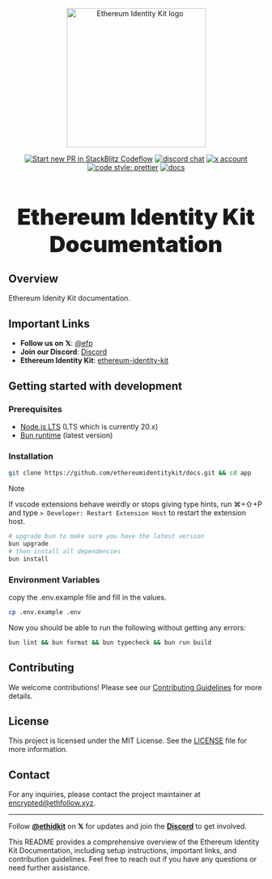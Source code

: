 <p align="center">
  <a href="https://efp.app" target="_blank" rel="noopener noreferrer">
    <img width="275" src="./public/logo.png" alt="Ethereum Identity Kit logo" />
  </a>
</p>

<p align="center">
  <a href="https://pr.new/ethereumfollowprotocol/app"><img src="https://developer.stackblitz.com/img/start_pr_dark_small.svg" alt="Start new PR in StackBlitz Codeflow" /></a>
  <a href="https://discord.com/invite/ZUyG3mSXFD"><img src="https://img.shields.io/badge/chat-discord-blue?style=flat&logo=discord" alt="discord chat" /></a>
  <a href="https://x.com/ethidkit"><img src="https://img.shields.io/twitter/follow/ethidkit?label=%40ethidkit&style=social&link=https%3A%2F%2Fx.com%2Fethidkit" alt="x account" /></a>
  <a href="https://github.com/ethereumidentitykit/identity-kit"><img src="https://img.shields.io/badge/code_style-prettier-ff69b4.svg?style=flat-square" alt="code style: prettier" /></a>
  <a href="https://docs.ethidentitykit.com"><img src="https://img.shields.io/badge/docs-ethidentitykit.com-blue?style=flat-square" alt="docs" /></a>
</p>

<h1 align="center" style="font-size: 2.75rem; font-weight: 900;">Ethereum Identity Kit Documentation</h1>

## Overview

Ethereum Idenity Kit documentation.

## Important Links

- **Follow us on 𝕏**: [@efp](https://x.com/ethidkit)
- **Join our Discord**: [Discord](https://discord.com/invite/ZUyG3mSXFD)
- **Ethereum Identity Kit**: [ethereum-identity-kit](https://github.com/ethereumidentitykit/ethereum-identity-kit)

## Getting started with development

### Prerequisites

- [Node.js LTS](https://nodejs.org/en) (LTS which is currently 20.x)
- [Bun runtime](https://bun.sh/) (latest version)

### Installation

```bash
git clone https://github.com/ethereumidentitykit/docs.git && cd app
```

> [!NOTE]
> If vscode extensions behave weirdly or stops giving type hints, run ⌘+⇧+P and type `> Developer: Restart Extension Host` to restart the extension host.

```bash
# upgrade bun to make sure you have the latest version
bun upgrade
# then install all dependencies
bun install
```

### Environment Variables

copy the .env.example file and fill in the values.

```bash
cp .env.example .env
```

Now you should be able to run the following without getting any errors:

```bash
bun lint && bun format && bun typecheck && bun run build
```

## Contributing

We welcome contributions! Please see our [Contributing Guidelines](./.github/CONTRIBUTING.md) for more details.

## License

This project is licensed under the MIT License. See the [LICENSE](./LICENSE) file for more information.

## Contact

For any inquiries, please contact the project maintainer at [encrypted@ethfollow.xyz](mailto:encrypted@ethfollow.xyz).

---

Follow [**@ethidkit**](https://x.com/ethidkit) on **𝕏** for updates and join the [**Discord**](https://discord.com/invite/ZUyG3mSXFD) to get involved.

This README provides a comprehensive overview of the Ethereum Identity Kit Documentation, including setup instructions, important links, and contribution guidelines. Feel free to reach out if you have any questions or need further assistance.
